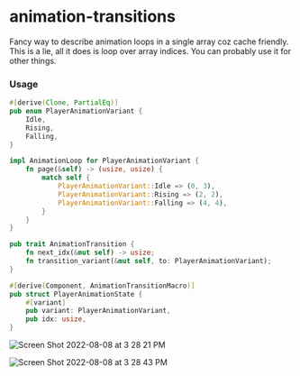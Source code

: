 # animation-transitions

Fancy way to describe animation loops in a single array coz cache friendly.
This is a lie, all it does is loop over array indices.
You can probably use it for other things.

### Usage

```Rust
#[derive(Clone, PartialEq)]
pub enum PlayerAnimationVariant {
    Idle,
    Rising,
    Falling,
}

impl AnimationLoop for PlayerAnimationVariant {
    fn page(&self) -> (usize, usize) {
        match self {
            PlayerAnimationVariant::Idle => (0, 3),
            PlayerAnimationVariant::Rising => (2, 2),
            PlayerAnimationVariant::Falling => (4, 4),
        }
    }
}

pub trait AnimationTransition {
    fn next_idx(&mut self) -> usize;
    fn transition_variant(&mut self, to: PlayerAnimationVariant);
}

#[derive(Component, AnimationTransitionMacro)]
pub struct PlayerAnimationState {
    #[variant]
    pub variant: PlayerAnimationVariant,
    pub idx: usize,
}

```

![Screen Shot 2022-08-08 at 3 28 21 PM](https://user-images.githubusercontent.com/11029896/183836973-f002f30f-8ac2-4717-8240-b1a9ecb70813.png)

![Screen Shot 2022-08-08 at 3 28 43 PM](https://user-images.githubusercontent.com/11029896/183836987-f1f6dce6-871e-4e5a-8da3-841734043c46.png)
